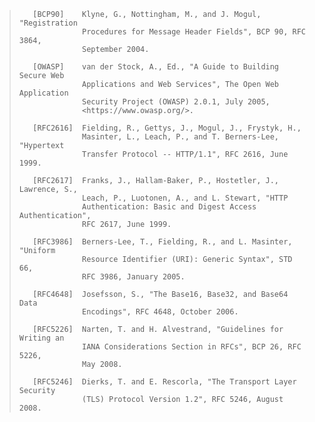 > ```
>    [BCP90]    Klyne, G., Nottingham, M., and J. Mogul, "Registration
>               Procedures for Message Header Fields", BCP 90, RFC 3864,
>               September 2004.
>
>    [OWASP]    van der Stock, A., Ed., "A Guide to Building Secure Web
>               Applications and Web Services", The Open Web Application
>               Security Project (OWASP) 2.0.1, July 2005,
>               <https://www.owasp.org/>.
>
>    [RFC2616]  Fielding, R., Gettys, J., Mogul, J., Frystyk, H.,
>               Masinter, L., Leach, P., and T. Berners-Lee, "Hypertext
>               Transfer Protocol -- HTTP/1.1", RFC 2616, June 1999.
>               
>    [RFC2617]  Franks, J., Hallam-Baker, P., Hostetler, J., Lawrence, S.,
>               Leach, P., Luotonen, A., and L. Stewart, "HTTP
>               Authentication: Basic and Digest Access Authentication",
>               RFC 2617, June 1999.
>
>    [RFC3986]  Berners-Lee, T., Fielding, R., and L. Masinter, "Uniform
>               Resource Identifier (URI): Generic Syntax", STD 66,
>               RFC 3986, January 2005.
>
>    [RFC4648]  Josefsson, S., "The Base16, Base32, and Base64 Data
>               Encodings", RFC 4648, October 2006.
>
>    [RFC5226]  Narten, T. and H. Alvestrand, "Guidelines for Writing an
>               IANA Considerations Section in RFCs", BCP 26, RFC 5226,
>               May 2008.
>
>    [RFC5246]  Dierks, T. and E. Rescorla, "The Transport Layer Security
>               (TLS) Protocol Version 1.2", RFC 5246, August 2008.
> ```
>
> 